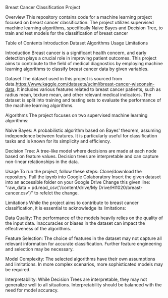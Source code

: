 Breast Cancer Classification Project

Overview
This repository contains code for a machine learning project focused on breast cancer classification. The project utilizes supervised machine learning algorithms, specifically Naive Bayes and Decision Tree, to train and test models for the classification of breast cancer 

Table of Contents
Introduction
Dataset
Algorithms
Usage
Limitations

Introduction
Breast cancer is a significant health concern, and early detection plays a crucial role in improving patient outcomes. This project aims to contribute to the field of medical diagnostics by employing machine learning algorithms to classify breast cancer data by given variables.

Dataset
The dataset used in this project is sourced from data.https://www.kaggle.com/datasets/uciml/breast-cancer-wisconsin-data. It includes various features related to breast cancer patients, such as radius mean, texture mean, and other relevant medical indicators. The dataset is split into training and testing sets to evaluate the performance of the machine learning algorithms.

Algorithms
The project focuses on two supervised machine learning algorithms:

Naive Bayes:
A probabilistic algorithm based on Bayes' theorem, assuming independence between features. It is particularly useful for classification tasks and is known for its simplicity and efficiency.

Decision Tree:
A tree-like model where decisions are made at each node based on feature values. Decision trees are interpretable and can capture non-linear relationships in the data.

Usage
To run the project, follow these steps:
Clone/download the repository.
Pull the ipynb into Google Colaboratory
Insert the given dataset into an accessible folder on your Google Drive
Change this given line: "raw_data = pd.read_csv('/content/drive/My Drive/HI1020/breast-cancer.csv')" to refelct the change.

Limitations
While the project aims to contribute to breast cancer classification, it is essential to acknowledge its limitations:

Data Quality:
The performance of the models heavily relies on the quality of the input data. Inaccuracies or biases in the dataset can impact the effectiveness of the algorithms.

Feature Selection:
The choice of features in the dataset may not capture all relevant information for accurate classification. Further feature engineering and selection may be necessary.

Model Complexity:
The selected algorithms have their own assumptions and limitations. In more complex scenarios, more sophisticated models may be required.

Interpretability:
While Decision Trees are interpretable, they may not generalize well to all situations. Interpretability should be balanced with the need for model accuracy.


